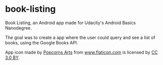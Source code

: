 # book-listing
Book Listing, an Android app made for Udacity's Android Basics Nanodegree.

The goal was to create a app where the user could query and see a list of books, using the Google Books API.

App icon made by <a href="http://www.flaticon.com/authors/popcorns-arts" title="Popcorns Arts">Popcorns Arts</a> from <a href="http://www.flaticon.com" title="Flaticon">www.flaticon.com</a> is licensed by <a href="http://creativecommons.org/licenses/by/3.0/" title="Creative Commons BY 3.0" target="_blank">CC 3.0 BY</a>.
